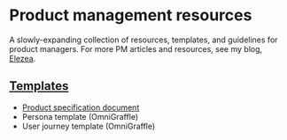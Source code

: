 # Product management resources

A slowly-expanding collection of resources, templates, and guidelines for product managers. For more PM articles and resources, see my blog, [Elezea](https://elezea.com/blog/).

## [Templates](https://github.com/rianvdm/pm-resources/tree/master/templates)

* [Product specification document](product-plan.md)
* Persona template (OmniGraffle)
* User journey template (OmniGraffle)
